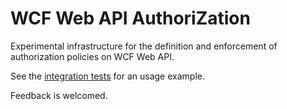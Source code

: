 # WCF Web API AuthoriZation #

Experimental infrastructure for the definition and enforcement of authorization policies on WCF Web API.

See the [integration tests](https://github.com/pmhsfelix/Waaz/blob/master/src/Waaz.Tests/IntegrationTests.cs) for an usage example.

Feedback is welcomed.

